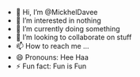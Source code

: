 - 👋 Hi, I’m @MickhelDavee
- 👀 I’m interested in nothing
- 🌱 I’m currently doing something
- 💞️ I’m looking to collaborate on stuff 
- 📫 How to reach me ...
- 😄 Pronouns: Hee Haa
- ⚡ Fun fact: Fun is Fun

<!---
MickhelDavee/MickhelDavee is a ✨ special ✨ repository because its `README.md` (this file) appears on your GitHub profile.
You can click the Preview link to take a look at your changes.
--->

